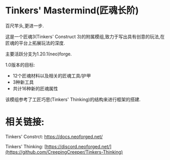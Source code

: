 
Tinkers' Mastermind(匠魂长阶)
=======

百尺竿头,更进一步.

这是一个匠魂3(Tinkers' Construct 3)的附属模组,致力于写出具有创意的玩法,在匠魂的平台上拓展玩法的深度.

主要活跃分支为1.20.1(neo)forge.

1.0版本的目标:
- 12个匠魂材料以及相关的匠魂工具/护甲
- 3种新工具
- 共计16种新的匠魂属性


该模组参考了工匠巧思(Tinkers' Thinking)的结构来进行框架的搭建.

相关链接: 
==========
Tinkers' Constrct: [https://docs.neoforged.net/ ](https://github.com/SlimeKnights/TinkersConstruct/) 

Tinkers' Thinking: [https://discord.neoforged.net/](https://github.com/CreepingCreeper/Tinkers-Thinking)
